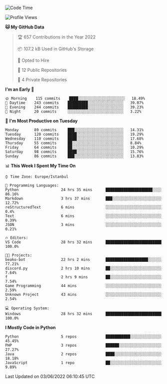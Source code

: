 <!--START_SECTION:waka-->
![Code Time](http://img.shields.io/badge/Code%20Time-270%20hrs%2016%20mins-blue)

![Profile Views](http://img.shields.io/badge/Profile%20Views-0-blue)

**🐱 My GitHub Data** 

> 🏆 657 Contributions in the Year 2022
 > 
> 📦 107.2 kB Used in GitHub's Storage 
 > 
> 💼 Opted to Hire
 > 
> 📜 12 Public Repositories 
 > 
> 🔑 4 Private Repositories  
 > 
**I'm an Early 🐤** 

```text
🌞 Morning    115 commits    ████░░░░░░░░░░░░░░░░░░░░░   18.49% 
🌆 Daytime    243 commits    █████████░░░░░░░░░░░░░░░░   39.07% 
🌃 Evening    244 commits    █████████░░░░░░░░░░░░░░░░   39.23% 
🌙 Night      20 commits     ░░░░░░░░░░░░░░░░░░░░░░░░░   3.22%

```
📅 **I'm Most Productive on Tuesday** 

```text
Monday       89 commits     ███░░░░░░░░░░░░░░░░░░░░░░   14.31% 
Tuesday      120 commits    ████░░░░░░░░░░░░░░░░░░░░░   19.29% 
Wednesday    110 commits    ████░░░░░░░░░░░░░░░░░░░░░   17.68% 
Thursday     55 commits     ██░░░░░░░░░░░░░░░░░░░░░░░   8.84% 
Friday       64 commits     ██░░░░░░░░░░░░░░░░░░░░░░░   10.29% 
Saturday     98 commits     ████░░░░░░░░░░░░░░░░░░░░░   15.76% 
Sunday       86 commits     ███░░░░░░░░░░░░░░░░░░░░░░   13.83%

```


📊 **This Week I Spent My Time On** 

```text
⌚︎ Time Zone: Europe/Istanbul

💬 Programming Languages: 
Python                   24 hrs 35 mins      █████████████████████░░░░   86.16% 
Markdown                 3 hrs 37 mins       ███░░░░░░░░░░░░░░░░░░░░░░   12.72% 
reStructuredText         6 mins              ░░░░░░░░░░░░░░░░░░░░░░░░░   0.4% 
Text                     6 mins              ░░░░░░░░░░░░░░░░░░░░░░░░░   0.39% 
JSON                     3 mins              ░░░░░░░░░░░░░░░░░░░░░░░░░   0.21%

🔥 Editors: 
VS Code                  28 hrs 32 mins      █████████████████████████   100.0%

🐱‍💻 Projects: 
beako-bot                22 hrs 2 mins       ███████████████████░░░░░░   77.21% 
discord.py               2 hrs 10 mins       ██░░░░░░░░░░░░░░░░░░░░░░░   7.64% 
f                        2 hrs 9 mins        ██░░░░░░░░░░░░░░░░░░░░░░░   7.54% 
Game Programming         44 mins             ░░░░░░░░░░░░░░░░░░░░░░░░░   2.59% 
Unknown Project          43 mins             ░░░░░░░░░░░░░░░░░░░░░░░░░   2.54%

💻 Operating System: 
Windows                  28 hrs 32 mins      █████████████████████████   100.0%

```

**I Mostly Code in Python** 

```text
Python                   5 repos             ███████████░░░░░░░░░░░░░░   45.45% 
PHP                      3 repos             ██████░░░░░░░░░░░░░░░░░░░   27.27% 
Java                     2 repos             ████░░░░░░░░░░░░░░░░░░░░░   18.18% 
JavaScript               1 repo              ██░░░░░░░░░░░░░░░░░░░░░░░   9.09%

```



 Last Updated on 03/06/2022 06:10:45 UTC
<!--END_SECTION:waka-->

<!--
**3nws/3nws** is a ✨ _special_ ✨ repository because its `README.md` (this file) appears on your GitHub profile.

Here are some ideas to get you started:

- 🔭 I’m currently working on ...
- 🌱 I’m currently learning ...
- 👯 I’m looking to collaborate on ...
- 🤔 I’m looking for help with ...
- 💬 Ask me about ...
- 📫 How to reach me: ...
- 😄 Pronouns: ...
- ⚡ Fun fact: ...
-->
